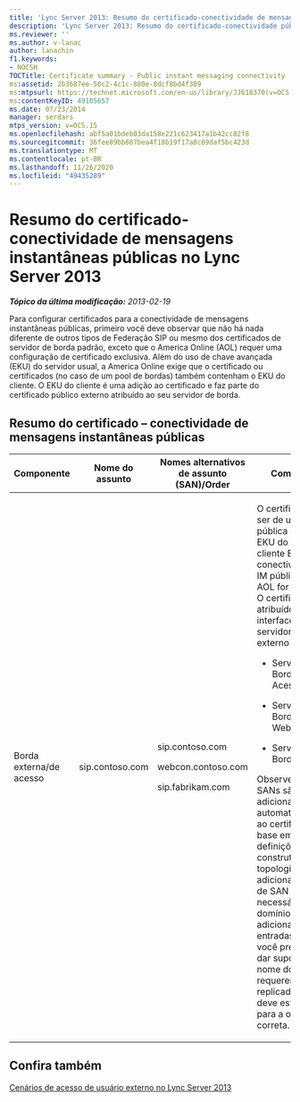 ```yaml
---
title: 'Lync Server 2013: Resumo do certificado-conectividade de mensagens instantâneas públicas'
description: 'Lync Server 2013: Resumo do certificado-conectividade pública de mensagens instantâneas.'
ms.reviewer: ''
ms.author: v-lanac
author: lanachin
f1.keywords:
- NOCSH
TOCTitle: Certificate summary - Public instant messaging connectivity
ms:assetid: 2b3687ee-50c2-4c1c-880e-8dcf8bd4f309
ms:mtpsurl: https://technet.microsoft.com/en-us/library/JJ618370(v=OCS.15)
ms:contentKeyID: 49105657
ms.date: 07/23/2014
manager: serdars
mtps_version: v=OCS.15
ms.openlocfilehash: abf5a01bdeb03da158e221c623417a1b42cc82f8
ms.sourcegitcommit: 36fee89bb887bea4f18b19f17a8c69daf5bc423d
ms.translationtype: MT
ms.contentlocale: pt-BR
ms.lasthandoff: 11/26/2020
ms.locfileid: "49435289"
---
```

# <a name="certificate-summary---public-instant-messaging-connectivity-in-lync-server-2013"></a>Resumo do certificado-conectividade de mensagens instantâneas públicas no Lync Server 2013

<div data-xmlns="http://www.w3.org/1999/xhtml">

<div class="topic" data-xmlns="http://www.w3.org/1999/xhtml" data-msxsl="urn:schemas-microsoft-com:xslt" data-cs="https://msdn.microsoft.com/">

<div data-asp="https://msdn2.microsoft.com/asp">



</div>

<div id="mainSection">

<div id="mainBody">

<span> </span>

_**Tópico da última modificação:** 2013-02-19_

Para configurar certificados para a conectividade de mensagens instantâneas públicas, primeiro você deve observar que não há nada diferente de outros tipos de Federação SIP ou mesmo dos certificados de servidor de borda padrão, exceto que o America Online (AOL) requer uma configuração de certificado exclusiva. Além do uso de chave avançada (EKU) do servidor usual, a America Online exige que o certificado ou certificados (no caso de um pool de bordas) também contenham o EKU do cliente. O EKU do cliente é uma adição ao certificado e faz parte do certificado público externo atribuído ao seu servidor de borda.

<div>

## <a name="certificate-summary--public-instant-messaging-connectivity"></a>Resumo do certificado – conectividade de mensagens instantâneas públicas


<table>
<colgroup>
<col style="width: 25%" />
<col style="width: 25%" />
<col style="width: 25%" />
<col style="width: 25%" />
</colgroup>
<thead>
<tr class="header">
<th>Componente</th>
<th>Nome do assunto</th>
<th>Nomes alternativos de assunto (SAN)/Order</th>
<th>Comentários</th>
</tr>
</thead>
<tbody>
<tr class="odd">
<td><p>Borda externa/de acesso</p></td>
<td><p>sip.contoso.com</p></td>
<td><p>sip.contoso.com</p>
<p>webcon.contoso.com</p>
<p>sip.fabrikam.com</p></td>
<td><p>O certificado deve ser de uma CA pública e deve ter o EKU do servidor e o cliente EKU se a conectividade de IM pública com AOL for implantada. O certificado é atribuído às interfaces do servidor de borda externo para:</p>
<ul>
<li><p>Serviço de Borda de Acesso</p></li>
<li><p>Serviço de Borda de Webconferência</p></li>
<li><p>Serviço de Borda A/V</p></li>
</ul>
<p>Observe que as SANs são adicionadas automaticamente ao certificado com base em suas definições no construtor de topologias. Você adiciona entradas de SAN conforme necessário para domínios SIP adicionais e outras entradas de que você precisa para dar suporte. O nome do requerente é replicado na SAN e deve estar presente para a operação correta.</p></td>
</tr>
</tbody>
</table>


</div>

<div>

## <a name="see-also"></a>Confira também


[Cenários de acesso de usuário externo no Lync Server 2013](lync-server-2013-scenarios-for-external-user-access.md)  
  

</div>

</div>

<span> </span>

</div>

</div>

</div>

